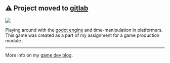 ## ⚠️ Project moved to [gitlab](https://gitlab.com/sean1188/zendari)

![](https://levelup.sean1188.me/img/zendari/rewind.gif)

Playing around with the [godot engine](https://godotengine.org/) and time-manipulation in platformers. This game was created as a part of my assignment for a game production module .

---

More info on my [game dev blog](https://levelup.sean1188.me/zendari/).
